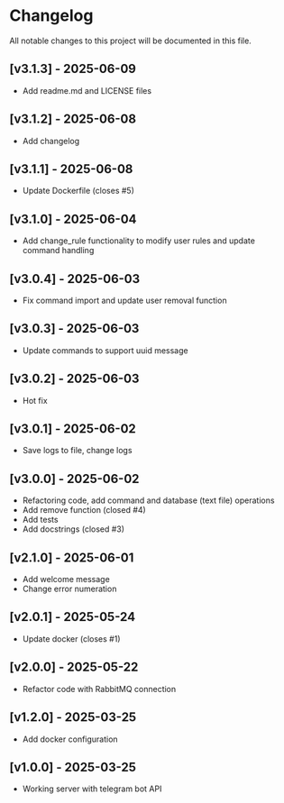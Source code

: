 # Changelog

All notable changes to this project will be documented in this file.

## [v3.1.3] - 2025-06-09
- Add readme.md and LICENSE files

## [v3.1.2] - 2025-06-08
- Add changelog

## [v3.1.1] - 2025-06-08
- Update Dockerfile (closes #5)

## [v3.1.0] - 2025-06-04
- Add change_rule functionality to modify user rules and update command handling

## [v3.0.4] - 2025-06-03
- Fix command import and update user removal function

## [v3.0.3] - 2025-06-03
- Update commands to support uuid message

## [v3.0.2] - 2025-06-03
- Hot fix

## [v3.0.1] - 2025-06-02
- Save logs to file, change logs

## [v3.0.0] - 2025-06-02
- Refactoring code, add command and database (text file) operations
- Add remove function (closed #4)
- Add tests
- Add docstrings (closed #3)

## [v2.1.0] - 2025-06-01
- Add welcome message
- Change error numeration

## [v2.0.1] - 2025-05-24
- Update docker (closes #1)

## [v2.0.0] - 2025-05-22
- Refactor code with RabbitMQ connection

## [v1.2.0] - 2025-03-25
- Add docker configuration

## [v1.0.0] - 2025-03-25
- Working server with telegram bot API
